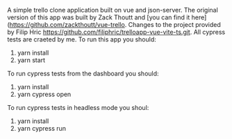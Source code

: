 A simple trello clone application built on vue and json-server. The original version of this app was built by Zack Thoutt and [you can find it here](https://github.com/zackthoutt/vue-trello. Changes to the project provided by Filip Hric https://github.com/filiphric/trelloapp-vue-vite-ts.git. All cypress tests are craeted by me. To run this app you should:

1. yarn install
2. yarn start

To run cypress tests from the dashboard you should:

1. yarn install
2. yarn cypress open

To run cypress tests in headless mode you shoul:

1. yarn install
2. yarn cypress run
